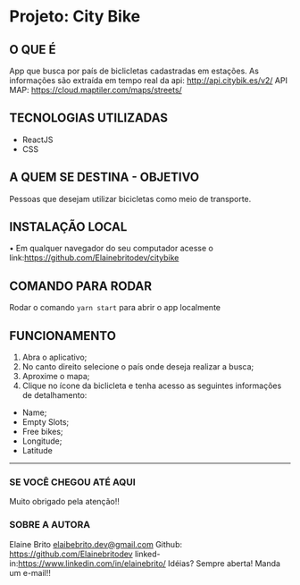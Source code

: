 # Projeto: City Bike

## O QUE É

App que busca por país de biclicletas cadastradas em estações. As informações são extraída em tempo real da api: http://api.citybik.es/v2/
API MAP: https://cloud.maptiler.com/maps/streets/

## TECNOLOGIAS UTILIZADAS

- ReactJS
- CSS

## A QUEM SE DESTINA - OBJETIVO

Pessoas que desejam utilizar bicicletas como meio de transporte.

## INSTALAÇÃO LOCAL

• Em qualquer navegador do seu computador acesse o link:https://github.com/Elainebritodev/citybike

## COMANDO PARA RODAR

Rodar o comando `yarn start` para abrir o app localmente

## FUNCIONAMENTO

1. Abra o aplicativo;
2. No canto direito selecione o país onde deseja realizar a busca;
3. Aproxime o mapa;
4. Clique no ícone da biclicleta e tenha acesso as seguintes informações de detalhamento:

- Name;
- Empty Slots;
- Free bikes;
- Longitude;
- Latitude

---

### SE VOCÊ CHEGOU ATÉ AQUI

Muito obrigado pela atenção!!

### SOBRE A AUTORA

Elaine Brito
elaibebrito.dev@gmail.com
Github: https://github.com/Elainebritodev
linked-in:https://www.linkedin.com/in/elainebrito/
Idéias? Sempre aberta! Manda um e-mail!!
